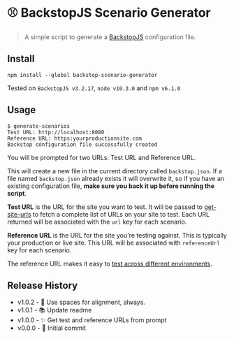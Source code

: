 ⚾️ BackstopJS Scenario Generator
==============

> A simple script to generate a [BackstopJS](https://github.com/garris/BackstopJS#testing-across-different-environments)
configuration file.

## Install

```console
npm install --global backstop-scenario-generator
```

Tested on `BackstopJS v3.2.17`, `node v10.3.0` and `npm v6.1.0`

## Usage

```console
$ generate-scenarios
Test URL: http://localhost:8080
Reference URL: https:yourproductionsite.com
Backstop configuration file successfully created
```

You will be prompted for two URLs: Test URL and Reference URL.

This will create a new file in the current directory called `backstop.json`. If a file
named `backstop.json` already exists it will overwrite it, so if you have an
existing configuration file, **make sure you back it up before running the script**.

**Test URL** is the URL for the site you want to test. It will be passed to
[get-site-urls](https://www.npmjs.com/package/get-site-urls) to fetch a
complete list of URLs on your site to test. Each URL returned will be associated
with the `url` key for each scenario.

**Reference URL** is the URL for the site you're testing against. This is
typically your production or live site. This URL will be associated with
`referenceUrl` key for each scenario.

The reference URL makes it easy to
[test across different environments](https://github.com/garris/BackstopJS#testing-across-different-environments).

## Release History

* v1.0.2 - 💄 Use spaces for alignment, always.
* v1.0.1 - 📚 Update readme
* v1.0.0 - ✨ Get test and reference URLs from prompt
* v0.0.0 - 🎉 Initial commit
